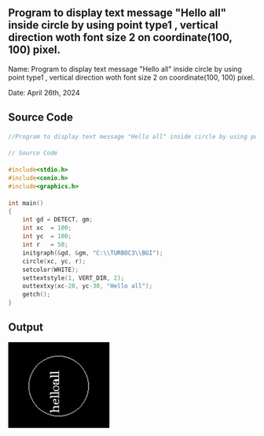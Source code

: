 ## Program to display text message "Hello all" inside circle by using point type1 , vertical direction woth font size 2 on coordinate(100, 100) pixel.

Name: Program to display text message "Hello all" inside circle by using point type1 , vertical direction woth font size 2 on coordinate(100, 100) pixel.

Date: April 26th, 2024

## Source Code

```c 
//Program to display text message "Hello all" inside circle by using point type1 , vertical direction woth font size 2 on coordinate(100, 100) pixel.

// Source Code

#include<stdio.h>
#include<conio.h>
#include<graphics.h>

int main()
{
    int gd = DETECT, gm;
    int xc  = 100;
    int yc  = 100;
    int r   = 50;
    initgraph(&gd, &gm, "C:\\TURBOC3\\BGI");
    circle(xc, yc, r);
    setcolor(WHITE);
    settextstyle(1, VERT_DIR, 2);
    outtextxy(xc-20, yc-30, "Hello all");
    getch();
}
```

## Output

![Program to Print Hello World](./output.png)